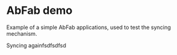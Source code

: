 # AbFab demo

Example of a simple AbFab applications, used to test the syncing mechanism.

Syncing againfsdfsdfsd
